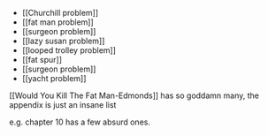  - [[Churchill problem]]
 - [[fat man problem]]
 - [[surgeon problem]]
 - [[lazy susan problem]]
 - [[looped trolley problem]]
 - [[fat spur]]
 - [[surgeon problem]]
 - [[yacht problem]]

[[Would You Kill The Fat Man-Edmonds]] has so goddamn many, the appendix is just an insane list

e.g. chapter 10 has a few absurd ones.
